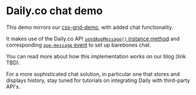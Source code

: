 # Daily.co chat demo 
This demo mirrors our [css-grid-demo](https://github.com/daily-co/daily-demos/tree/main/static-demos/css-grid-demo), with added chat functionality. 

It makes use of the Daily.co API [`sendAppMessage()` instance method](https://docs.daily.co/reference#%EF%B8%8F-sendappmessage) and corresponding [`app-message` event](https://docs.daily.co/reference#app-message) to set up barebones chat. 

You can read more about how this implementation works on our blog (link TBD). 

For a more sophisticated chat solution, in particular one that stores and displays history, stay tuned for tutorials on integrating Daily with third-party API's. 